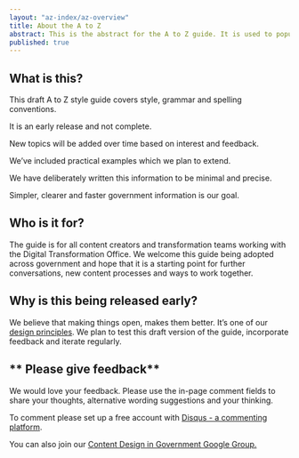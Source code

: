 ```yaml
---
layout: "az-index/az-overview"
title: About the A to Z
abstract: This is the abstract for the A to Z guide. It is used to populate a blurb on the content guide homepage.
published: true
---
```


## What is this?

This draft A to Z style guide covers style, grammar and spelling conventions.

It is an early release and not complete.

New topics will be added over time based on interest and feedback.

We’ve included practical examples which we plan to extend.
 
We have deliberately written this information to be minimal and precise.

Simpler, clearer and faster government information is our goal.

## **Who is it for?**

The guide is for all content creators and transformation teams working with the Digital Transformation Office. We welcome this guide being adopted across government and hope that it is a starting point for further conversations, new content processes and ways to work together.

## **Why is this being released early?**

We believe that making things open, makes them better. It’s one of our [design principles](design-principles/ "design principles"). We plan to test this draft version of the guide, incorporate feedback and iterate regularly. 

## ** Please give feedback**

We would love your feedback. Please use the in-page comment fields to share your thoughts, alternative wording suggestions and your thinking. 

To comment please set up a free account with [Disqus - a commenting platform](https://disqus.com "Disqus"). 

You can also join our [Content Design in Government Google Group.](https://groups.google.com/a/digital.gov.au/forum/?hl=en#!forum/content-design-in-government "Content Design in Government Google Group.")

